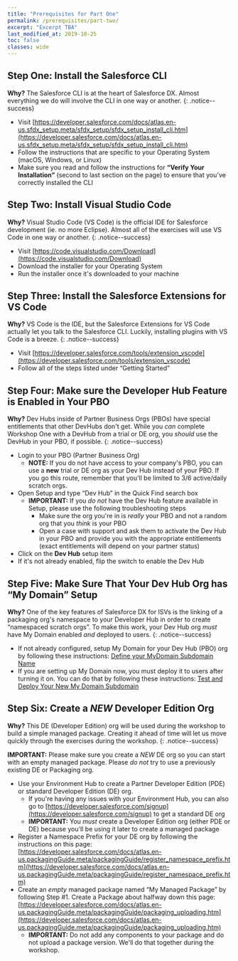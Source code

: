 ```yaml
---
title: "Prerequisites for Part One"
permalink: /prerequisites/part-two/
excerpt: "Excerpt TBA"
last_modified_at: 2019-10-25
toc: false
classes: wide
---
```


## Step One: Install the Salesforce CLI

**Why?** The Salesforce CLI is at the heart of Salesforce DX.  Almost everything we do will involve the CLI in one way or another.
{: .notice--success}

* Visit [https://developer.salesforce.com/docs/atlas.en-us.sfdx_setup.meta/sfdx_setup/sfdx_setup_install_cli.htm](https://developer.salesforce.com/docs/atlas.en-us.sfdx_setup.meta/sfdx_setup/sfdx_setup_install_cli.htm)
* Follow the instructions that are specific to your Operating System (macOS, Windows, or Linux)
* Make sure you read and follow the instructions for **“Verify Your Installation”** (second to last section on the page) to ensure that you've correctly installed the CLI

## Step Two: Install Visual Studio Code

**Why?**  Visual Studio Code (VS Code) is the official IDE for Salesforce development (ie. no more Eclipse).  Almost all of the exercises will use VS Code in one way or another.
{: .notice--success}

* Visit [https://code.visualstudio.com/Download](https://code.visualstudio.com/Download)
* Download the installer for your Operating System
* Run the installer once it's downloaded to your machine

## Step Three: Install the Salesforce Extensions for VS Code

**Why?** VS Code is the IDE, but the Salesforce Extensions for VS Code actually let you talk to the Salesforce CLI.  Luckily, installing plugins with VS Code is a breeze.
{: .notice--success}

* Visit [https://developer.salesforce.com/tools/extension_vscode](https://developer.salesforce.com/tools/extension_vscode)
* Follow all of the steps listed under “Getting Started”

## Step Four: Make sure the Developer Hub Feature is Enabled in Your PBO

**Why?** Dev Hubs inside of Partner Business Orgs (PBOs) have special entitlements that other DevHubs don't get. While you _can_ complete Workshop One with a DevHub from a trial or DE org, you _should_ use the DevHub in your PBO, if possible.
{: .notice--success}

* Login to your PBO (Partner Business Org)
    * **NOTE:** If you do not have access to your company's PBO, you can use a __new__ trial or DE org as your Dev Hub instead of your PBO. If you go this route, remember that you'll be limited to 3/6 active/daily scratch orgs. 
* Open Setup and type “Dev Hub” in the Quick Find search box
    * **IMPORTANT:** If you _do not_ have the Dev Hub feature available in Setup, please use the following troubleshooting steps
        * Make sure the org you're in is _really_ your PBO and not a random org that you _think_ is your PBO
        * Open a case with support and ask them to activate the Dev Hub in your PBO and provide you with the appropriate entitlements (exact entitlements will depend on your partner status)
* Click on the **Dev Hub** setup item
* If it's not already enabled, flip the switch to enable the Dev Hub

## Step Five: Make Sure That Your Dev Hub Org has “My Domain” Setup

**Why?**  One of the key features of Salesforce DX for ISVs is the linking of a packaging org's namespace to your Developer Hub in order to create “namespaced scratch orgs”.  To make this work, your Dev Hub org _must_ have My Domain enabled _and_ deployed to users.
{: .notice--success}

* If not already configured, setup My Domain for your Dev Hub (PBO) org by following these instructions: [Define your MyDomain Subdomain Name](https://help.salesforce.com/articleView?id=domain_name_define.htm)
* If you are setting up My Domain now, you must deploy it to users after turning it on.  You can do that by following these instructions:  [Test and Deploy Your New My Domain Subdomain](https://help.salesforce.com/articleView?id=domain_name_testing_and_rollout.htm&type=0)

## Step Six: Create a _NEW_ Developer Edition Org

**Why?** This DE (Developer Edition) org will be used during the workshop to build a simple managed package.  Creating it ahead of time will let us move quickly through the exercises during the workshop.
{: .notice--success}

**IMPORTANT:** Please make sure you create a _NEW_ DE org so you can start with an empty managed package. Please _do not_ try to use a previously existing DE or Packaging org.

* Use your Environment Hub to create a Partner Developer Edition (PDE) or standard Developer Edition (DE) org.
    * If you're having any issues with your Environment Hub, you can also go to [https://developer.salesforce.com/signup](https://developer.salesforce.com/signup) to get a standard DE org 
    * **IMPORTANT:** You _must_ create a Developer Edition org (either PDE or DE) because you'll be using it later to create a managed package
* Register a Namespace Prefix for your DE org by following the instructions on this page: [https://developer.salesforce.com/docs/atlas.en-us.packagingGuide.meta/packagingGuide/register_namespace_prefix.htm](https://developer.salesforce.com/docs/atlas.en-us.packagingGuide.meta/packagingGuide/register_namespace_prefix.htm)
* Create an _empty_ managed package named “My Managed Package” by following Step #1. Create a Package about halfway down this page:  [https://developer.salesforce.com/docs/atlas.en-us.packagingGuide.meta/packagingGuide/packaging_uploading.htm](https://developer.salesforce.com/docs/atlas.en-us.packagingGuide.meta/packagingGuide/packaging_uploading.htm)
    * **IMPORTANT:** Do not add any components to your package and do not upload a package version. We'll do that together during the workshop.

